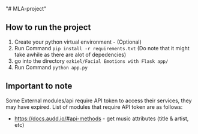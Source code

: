 "# MLA-project" 

## How to run the project
1. Create your python virtual environment - (Optional)
2.  Run Command `` pip install -r requirements.txt `` (Do note that it might take awhile as there are alot of depedencies)
3. go into the directory ``ezkiel/Facial Emotions with Flask app/``
4. Run Command ``python app.py``

## Important to note 
Some External modules/api require API token to access their services, they may have expired. List of modules that require API token are as follows:
- https://docs.audd.io/#api-methods - get music attributes (title & artist, etc)
